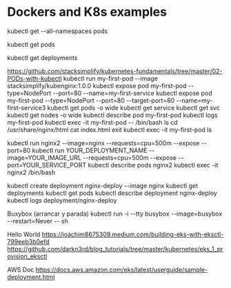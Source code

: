 # Dockers and K8s examples

kubectl get --all-namespaces pods

kubectl get pods

kubectl get deployments

https://github.com/stacksimplify/kubernetes-fundamentals/tree/master/02-PODs-with-kubectl
kubectl run my-first-pod --image stacksimplify/kubenginx:1.0.0
kubectl expose pod my-first-pod  --type=NodePort --port=80 --name=my-first-service
kubectl expose pod my-first-pod  --type=NodePort --port=80 --target-port=80 --name=my-first-service3
kubectl get pods -o wide
kubectl get service
kubectl get svc
kubectl get nodes -o wide
kubectl describe pod my-first-pod 
kubectl logs my-first-pod
kubectl exec -it my-first-pod -- /bin/bash
  ls
  cd /usr/share/nginx/html
  cat index.html
  exit
kubectl exec -it my-first-pod ls


kubectl run nginx2 --image=nginx --requests=cpu=500m --expose --port=80
kubectl run YOUR_DEPLOYMENT_NAME --image=YOUR_IMAGE_URL --requests=cpu=500m --expose --port=YOUR_SERVICE_PORT
kubectl describe pods nginx2
kubectl exec -it nginx2 /bin/bash


kubectl create deployment nginx-deploy --image nginx
kubectl get deployments
kubectl get pods
kubectl describe deployment nginx-deploy
kubectl logs deployment/nginx-deploy

Buxybox (arrancar y parada)
kubectl run -i --tty busybox --image=busybox --restart=Never -- sh

Hello World
https://joachim8675309.medium.com/building-eks-with-eksctl-799eeb3b0efd
https://github.com/darkn3rd/blog_tutorials/tree/master/kubernetes/eks_1_provision_eksctl

AWS Doc
https://docs.aws.amazon.com/eks/latest/userguide/sample-deployment.html
